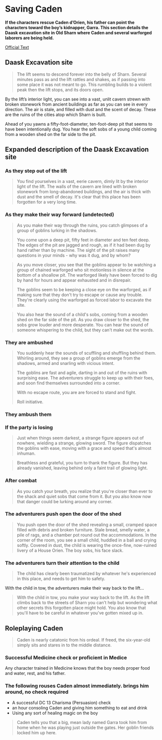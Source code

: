 # Saving Caden

**If the characters rescue Caden d’Orien, his father can point the characters toward the boy’s kidnapper, Garra. This section details the Daask excavation site in Old Sharn where Caden and several warforged laborers are being held.**

[Official Text](https://www.dndbeyond.com/sources/erftlw/building-eberron-adventures-forgotten-relics#SavingCaden)

## Daask Excavation site

> The lift seems to descend forever into the belly of Sharn. Several minutes pass as and the lift rattles and shakes, as if passing into some place it was not meant to go. This rumbling builds to a violent peak then the lift stops, and its doors open.

By the lift’s interior light, you can see into a vast, unlit cavern strewn with broken stonework from ancient buildings as far as you can see in every direction. The air is stale, and filled with dust and the scent of decay. These are the ruins of the cities atop which Sharn is built.

Ahead of you yawns a fifty-foot-diameter, ten-foot-deep pit that seems to have been intentionally dug. You hear the soft sobs of a young child coming from a wooden shed on the far side to the pit.

## Expanded description of the Daask Excavation site

### As they step out of the lift

> You find yourselves in a vast, eerie cavern, dimly lit by the interior light of the lift. The walls of the cavern are lined with broken stonework from long-abandoned buildings, and the air is thick with dust and the smell of decay. It's clear that this place has been forgotten for a very long time.

### As they make their way forward (undetected)

> As you make their way through the ruins, you catch glimpses of a group of goblins lurking in the shadows.
>
> You come upon a deep pit, fifty feet in diameter and ten feet deep. The edges of the pit are jagged and rough, as if it had been dug by hand rather than by machine. The sight of the pit raises many questions in your minds - why was it dug, and by whom?

> As you move closer, you see that the goblins appear to be watching a group of chained warforged who sit motionless in silence at the bottom of a shoallow pit. The warforged likely have been forced to dig by hand for hours and appear exhausted and in disrepair.
>
> The goblins seem to be keeping a close eye on the warforged, as if making sure that they don't try to escape or cause any trouble. They're clearly using the warforged as forced labor to excavate the site.

> You also hear the sound of a child's sobs, coming from a wooden shed on the far side of the pit. As you draw closer to the shed, the sobs grow louder and more desperate. You can hear the sound of someone whispering to the child, but they can't make out the words.

### They are ambushed

> You suddenly hear the sounds of scuffling and shuffling behind them. Whirling around, they see a group of goblins emerge from the shadows, armed and snarling with vicious intent.
>
> The goblins are fast and agile, darting in and out of the ruins with surprising ease. The adventurers struggle to keep up with their foes, and soon find themselves surrounded into a corner.
>
> With no escape route, you are are forced to stand and fight.
>
> Roll initiative.

### They ambush them


### If the party is losing

> Just when things seem darkest, a strange figure appears out of nowhere, wielding a strange, glowing sword. The figure dispatches the goblins with ease, moving with a grace and speed that's almost inhuman.

> Breathless and grateful, you turn to thank the figure. But they has already vanished, leaving behind only a faint trail of glowing light.

### After combat

> As you catch your breath, you realize that you're closer than ever to the shack and quiet sobs that come from it. But you also know now that danger could be lurking around any corner.

### The adventurers push open the door of the shed

> You push open the door of the shed revealing a small, cramped space filled with debris and broken furniture. Stale bread, smelly water, a pile of rags, and a chamber pot round out the accommodations. In the corner of the room, you see a small child, huddled in a ball and crying softly.  Covered in dust, the child is wearing the once-fine, now-ruined livery of a House Orien. The boy sobs, his face slack.

### The adventurers turn their attention to the child

> The child has clearly been traumatized by whatever he's experienced in this place, and needs to get him to safety.

With the child in tow, the adventurers make their way back to the lift...

> With the child in tow, you make your way back to the lift. As the lift climbs back to the streets of Sharn you can't help but wondering what other secrets this forgotten place might hold. You also know that you'll have to be careful in whatever you've gotten mixed up in.

## Roleplaying Caden

> Caden is nearly catatonic from his ordeal. If freed, the six-year-old simply sits and stares in to the middle distance.

### Successful Medicine check or proficient in Medice

Any character trained in Medicine knows that the boy needs proper food and water, rest, and his father.

### The following rouses Caden almost immediately. brings him around, no check required

- A successful DC 13 Charisma (Persuasion) check
- an hour consoling Caden and giving him something to eat and drink
- Using any sort of healing magic on the boy

> Caden tells you that a big, mean lady named Garra took him from home when he was playing just outside the gates. Her goblin friends locked him up here.
